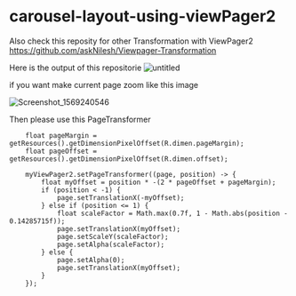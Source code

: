 # carousel-layout-using-viewPager2

Also check this reposity for other Transformation with ViewPager2  https://github.com/askNilesh/Viewpager-Transformation

Here is the output of this repositorie 
![untitled](https://user-images.githubusercontent.com/30828060/65403743-f5f7e980-ddf2-11e9-9c33-28b89feb4a82.gif)



if you want make current page zoom like this image 

![Screenshot_1569240546](https://i.stack.imgur.com/Xm9HR.png)

Then please use this PageTransformer

        float pageMargin = getResources().getDimensionPixelOffset(R.dimen.pageMargin);
        float pageOffset = getResources().getDimensionPixelOffset(R.dimen.offset);

        myViewPager2.setPageTransformer((page, position) -> {
            float myOffset = position * -(2 * pageOffset + pageMargin);
            if (position < -1) {
                page.setTranslationX(-myOffset);
            } else if (position <= 1) {
                float scaleFactor = Math.max(0.7f, 1 - Math.abs(position - 0.14285715f));
                page.setTranslationX(myOffset);
                page.setScaleY(scaleFactor);
                page.setAlpha(scaleFactor);
            } else {
                page.setAlpha(0);
                page.setTranslationX(myOffset);
            }
        });
